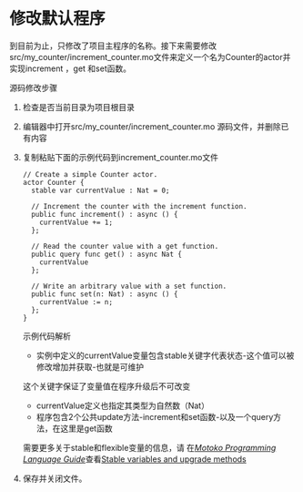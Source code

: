 # 修改默认程序

到目前为止，只修改了项目主程序的名称。接下来需要修改src/my\_counter/increment\_counter.mo文件来定义一个名为Counter的actor并实现increment ，get 和set函数。

源码修改步骤

1. 检查是否当前目录为项目根目录
2. 编辑器中打开src/my\_counter/increment\_counter.mo 源码文件，并删除已有内容
3. 复制粘贴下面的示例代码到increment\_counter.mo文件

   ```text
   // Create a simple Counter actor.
   actor Counter {
     stable var currentValue : Nat = 0;

     // Increment the counter with the increment function.
     public func increment() : async () {
       currentValue += 1;
     };

     // Read the counter value with a get function.
     public query func get() : async Nat {
       currentValue
     };

     // Write an arbitrary value with a set function.
     public func set(n: Nat) : async () {
       currentValue := n;
     };
   }
   ```

   示例代码解析



   * 实例中定义的currentValue变量包含stable关键字代表状态-这个值可以被修改增加并获取-也就是可维护

   这个关键字保证了变量值在程序升级后不可改变

   * currentValue定义也指定其类型为自然数（Nat）
   * 程序包含2个公共update方法-increment和set函数-以及一个query方法，在这里是get函数

    需要更多关于stable和flexible变量的信息，请 在[_Motoko Programming Language Guide_](http://language-guide:motoko.html/)查看[Stable variables and upgrade methods](http://language-guide:upgrades.html/)

4. 保存并关闭文件。

